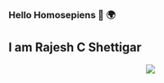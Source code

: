 ### Hello Homosepiens :wave: :earth_africa:
 
## I am Rajesh C Shettigar

<p align="center"><img src="https://github-readme-stats.vercel.app/api/top-langs/?username=RajeshCShettigar&langs_count=10"> </p>
